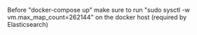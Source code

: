 Before "docker-compose up" make sure to run "sudo sysctl -w vm.max_map_count=262144" on the docker host (required by Elasticsearch)